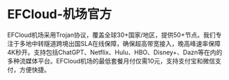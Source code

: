 # EFCloud-机场官方
EFCloud机场采用Trojan协议，覆盖全球30+国家/地区，提供50+节点。我们专注于多地中转隧道跨境出国SLA在线保障，确保超高带宽接入，晚高峰速率保障4K秒开。支持包括ChatGPT、Netflix、Hulu、HBO、Disney+、Dazn等在内的多种流媒体平台。EFCloud机场的最低套餐月付仅需10元，支持支付宝和微信支付，方便快捷。
